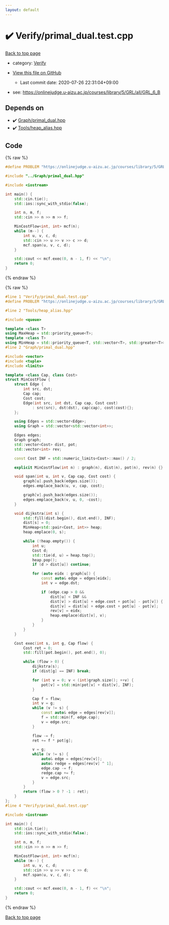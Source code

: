 ```yaml
---
layout: default
---
```


<!-- mathjax config similar to math.stackexchange -->
<script type="text/javascript" async
  src="https://cdnjs.cloudflare.com/ajax/libs/mathjax/2.7.5/MathJax.js?config=TeX-MML-AM_CHTML">
</script>
<script type="text/x-mathjax-config">
  MathJax.Hub.Config({
    TeX: { equationNumbers: { autoNumber: "AMS" }},
    tex2jax: {
      inlineMath: [ ['$','$'] ],
      processEscapes: true
    },
    "HTML-CSS": { matchFontHeight: false },
    displayAlign: "left",
    displayIndent: "2em"
  });
</script>

<script type="text/javascript" src="https://cdnjs.cloudflare.com/ajax/libs/jquery/3.4.1/jquery.min.js"></script>
<script src="https://cdn.jsdelivr.net/npm/jquery-balloon-js@1.1.2/jquery.balloon.min.js" integrity="sha256-ZEYs9VrgAeNuPvs15E39OsyOJaIkXEEt10fzxJ20+2I=" crossorigin="anonymous"></script>
<script type="text/javascript" src="../../assets/js/copy-button.js"></script>
<link rel="stylesheet" href="../../assets/css/copy-button.css" />


# :heavy_check_mark: Verify/primal_dual.test.cpp

<a href="../../index.html">Back to top page</a>

* category: <a href="../../index.html#5a750f86ef41f22f852c43351e3ff383">Verify</a>
* <a href="{{ site.github.repository_url }}/blob/master/Verify/primal_dual.test.cpp">View this file on GitHub</a>
    - Last commit date: 2020-07-26 22:31:04+09:00


* see: <a href="https://onlinejudge.u-aizu.ac.jp/courses/library/5/GRL/all/GRL_6_B">https://onlinejudge.u-aizu.ac.jp/courses/library/5/GRL/all/GRL_6_B</a>


## Depends on

* :heavy_check_mark: <a href="../../library/Graph/primal_dual.hpp.html">Graph/primal_dual.hpp</a>
* :heavy_check_mark: <a href="../../library/Tools/heap_alias.hpp.html">Tools/heap_alias.hpp</a>


## Code

<a id="unbundled"></a>
{% raw %}
```cpp
#define PROBLEM "https://onlinejudge.u-aizu.ac.jp/courses/library/5/GRL/all/GRL_6_B"

#include "../Graph/primal_dual.hpp"

#include <iostream>

int main() {
    std::cin.tie();
    std::ios::sync_with_stdio(false);

    int n, m, f;
    std::cin >> n >> m >> f;

    MinCostFlow<int, int> mcf(n);
    while (m--) {
        int u, v, c, d;
        std::cin >> u >> v >> c >> d;
        mcf.span(u, v, c, d);
    }

    std::cout << mcf.exec(0, n - 1, f) << "\n";
    return 0;
}

```
{% endraw %}

<a id="bundled"></a>
{% raw %}
```cpp
#line 1 "Verify/primal_dual.test.cpp"
#define PROBLEM "https://onlinejudge.u-aizu.ac.jp/courses/library/5/GRL/all/GRL_6_B"

#line 2 "Tools/heap_alias.hpp"

#include <queue>

template <class T>
using MaxHeap = std::priority_queue<T>;
template <class T>
using MinHeap = std::priority_queue<T, std::vector<T>, std::greater<T>>;
#line 2 "Graph/primal_dual.hpp"

#include <vector>
#include <tuple>
#include <limits>

template <class Cap, class Cost>
struct MinCostFlow {
    struct Edge {
        int src, dst;
        Cap cap;
        Cost cost;
        Edge(int src, int dst, Cap cap, Cost cost)
            : src(src), dst(dst), cap(cap), cost(cost){};
    };

    using Edges = std::vector<Edge>;
    using Graph = std::vector<std::vector<int>>;

    Edges edges;
    Graph graph;
    std::vector<Cost> dist, pot;
    std::vector<int> rev;

    const Cost INF = std::numeric_limits<Cost>::max() / 2;

    explicit MinCostFlow(int n) : graph(n), dist(n), pot(n), rev(n) {}

    void span(int u, int v, Cap cap, Cost cost) {
        graph[u].push_back(edges.size());
        edges.emplace_back(u, v, cap, cost);

        graph[v].push_back(edges.size());
        edges.emplace_back(v, u, 0, -cost);
    }

    void dijkstra(int s) {
        std::fill(dist.begin(), dist.end(), INF);
        dist[s] = 0;
        MinHeap<std::pair<Cost, int>> heap;
        heap.emplace(0, s);

        while (!heap.empty()) {
            int u;
            Cost d;
            std::tie(d, u) = heap.top();
            heap.pop();
            if (d > dist[u]) continue;

            for (auto eidx : graph[u]) {
                const auto& edge = edges[eidx];
                int v = edge.dst;

                if (edge.cap > 0 &&
                    dist[u] < INF &&
                    dist[v] > dist[u] + edge.cost + pot[u] - pot[v]) {
                    dist[v] = dist[u] + edge.cost + pot[u] - pot[v];
                    rev[v] = eidx;
                    heap.emplace(dist[v], v);
                }
            }
        }
    }

    Cost exec(int s, int g, Cap flow) {
        Cost ret = 0;
        std::fill(pot.begin(), pot.end(), 0);

        while (flow > 0) {
            dijkstra(s);
            if (dist[g] == INF) break;

            for (int v = 0; v < (int)graph.size(); ++v) {
                pot[v] = std::min(pot[v] + dist[v], INF);
            }

            Cap f = flow;
            int v = g;
            while (v != s) {
                const auto& edge = edges[rev[v]];
                f = std::min(f, edge.cap);
                v = edge.src;
            }

            flow -= f;
            ret += f * pot[g];

            v = g;
            while (v != s) {
                auto& edge = edges[rev[v]];
                auto& redge = edges[rev[v] ^ 1];
                edge.cap -= f;
                redge.cap += f;
                v = edge.src;
            }
        }
        return (flow > 0 ? -1 : ret);
    }
};
#line 4 "Verify/primal_dual.test.cpp"

#include <iostream>

int main() {
    std::cin.tie();
    std::ios::sync_with_stdio(false);

    int n, m, f;
    std::cin >> n >> m >> f;

    MinCostFlow<int, int> mcf(n);
    while (m--) {
        int u, v, c, d;
        std::cin >> u >> v >> c >> d;
        mcf.span(u, v, c, d);
    }

    std::cout << mcf.exec(0, n - 1, f) << "\n";
    return 0;
}

```
{% endraw %}

<a href="../../index.html">Back to top page</a>


